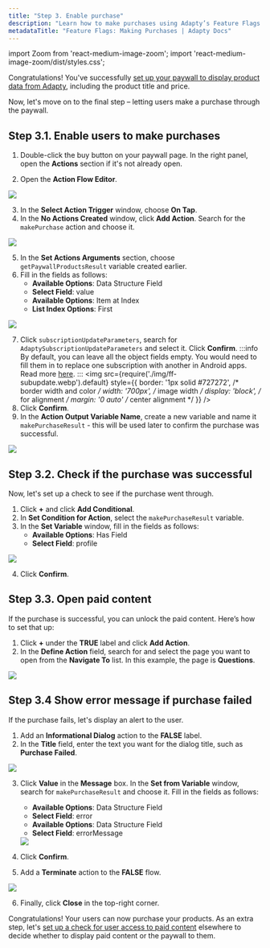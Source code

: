 ```yaml
---
title: "Step 3. Enable purchase"
description: "Learn how to make purchases using Adapty’s Feature Flags system."
metadataTitle: "Feature Flags: Making Purchases | Adapty Docs"
---
```


import Zoom from 'react-medium-image-zoom';
import 'react-medium-image-zoom/dist/styles.css';

Congratulations! You've successfully [set up your paywall to display product data from Adapty](ff-add-variables-to-paywalls), including the product title and price.

Now, let's move on to the final step – letting users make a purchase through the paywall.

## Step 3.1. Enable users to make purchases

1. Double-click the buy button on your paywall page. In the right panel, open the **Actions** section if it's not already open.

2. Open the **Action Flow Editor**.

<Zoom>
  <img src={require('./img/ff-action-flow-editor.webp').default}
  style={{
    border: '1px solid #727272', /* border width and color */
    width: '700px', /* image width */
    display: 'block', /* for alignment */
    margin: '0 auto' /* center alignment */
  }}
/>
</Zoom>

3. In the **Select Action Trigger** window, choose **On Tap**.
4. In the **No Actions Created** window, click **Add Action**. Search for the `makePurchase` action and choose it.

<Zoom>
  <img src={require('./img/ff-makepurchase.webp').default}
  style={{
    border: '1px solid #727272', /* border width and color */
    width: '700px', /* image width */
    display: 'block', /* for alignment */
    margin: '0 auto' /* center alignment */
  }}
/>
</Zoom>

5. In the **Set Actions Arguments** section, choose `getPaywallProductsResult` variable created earlier.
6. Fill in the fields as follows:
	- **Available Options**: Data Structure Field
    - **Select Field**: value
    - **Available Options**: Item at Index
    - **List Index Options**: First

<Zoom>
  <img src={require('./img/ff-makepurchase-value.webp').default}
  style={{
    border: '1px solid #727272', /* border width and color */
    width: '700px', /* image width */
    display: 'block', /* for alignment */
    margin: '0 auto' /* center alignment */
  }}
/>
</Zoom>

7. Click `subscriptionUpdateParameters`, search for `AdaptySubscriptionUpdateParameters` and select it. Click **Confirm**.
    :::info
    By default, you can leave all the object fields empty. You would need to fill them in to replace one subscription with another in Android apps. Read more [here](sdk-models#adaptysubscriptionupdateparameters).
    :::
   <Zoom>
   <img src={require('./img/ff-subupdate.webp').default}
   style={{
   border: '1px solid #727272', /* border width and color */
   width: '700px', /* image width */
   display: 'block', /* for alignment */
   margin: '0 auto' /* center alignment */
   }}
   />
   </Zoom>
8. Click **Confirm**. 
9. In the **Action Output Variable Name**, create a new variable and name it `makePurchaseResult` - this will be used later to confirm the purchase was successful.

<Zoom>
  <img src={require('./img/ff-makepurchaseresult.webp').default}
  style={{
    border: '1px solid #727272', /* border width and color */
    width: '700px', /* image width */
    display: 'block', /* for alignment */
    margin: '0 auto' /* center alignment */
  }}
/>
</Zoom>

## Step 3.2. Check if the purchase was successful

Now, let's set up a check to see if the purchase went through. 

1. Click **+** and click **Add Conditional**.
2. In **Set Condition for Action**, select the `makePurchaseResult` variable.
3. In the **Set Variable** window, fill in the fields as follows:
    - **Available Options**: Has Field
    - **Select Field**: profile

<Zoom>
  <img src={require('./img/ff-makepurchaseresult-conditional.webp').default}
  style={{
    border: '1px solid #727272', /* border width and color */
    width: '700px', /* image width */
    display: 'block', /* for alignment */
    margin: '0 auto' /* center alignment */
  }}
/>
</Zoom>

4. Click **Confirm**.

## Step 3.3. Open paid content

If the purchase is successful, you can unlock the paid content. Here’s how to set that up:

1. Click **+** under the **TRUE** label and click **Add Action**.
2. In the **Define Action** field, search for and select the page you want to open from the **Navigate To** list. In this example, the page is **Questions**.

<Zoom>
  <img src={require('./img/ff-questions.webp').default}
  style={{
    border: '1px solid #727272', /* border width and color */
    width: '700px', /* image width */
    display: 'block', /* for alignment */
    margin: '0 auto' /* center alignment */
  }}
/>
</Zoom>


## Step 3.4 Show error message if purchase failed

If the purchase fails, let's display an alert to the user.

1. Add an **Informational Dialog** action to the **FALSE** label.
2. In the **Title** field, enter the text you want for the dialog title, such as **Purchase Failed**.
 <Zoom>
    <img src={require('./img/ff-purchase-fail.webp').default}
    style={{
      border: '1px solid #727272', /* border width and color */
      width: '700px', /* image width */
      display: 'block', /* for alignment */
      margin: '0 auto' /* center alignment */
    }}
  />
  </Zoom>

3. Click **Value** in the **Message** box. In the **Set from Variable** window, search for `makePurchaseResult` and choose it. Fill in the fields as follows:
    
   - **Available Options**: Data Structure Field
   - **Select Field**: error
   - **Available Options**: Data Structure Field
   - **Select Field**: errorMessage
      
   <Zoom>
      <img src={require('./img/ff-fail-message.webp').default}
      style={{
      border: '1px solid #727272', /* border width and color */
      width: '700px', /* image width */
      display: 'block', /* for alignment */
      margin: '0 auto' /* center alignment */
      }}
      />
      </Zoom>

4. Click **Confirm**.
5. Add a **Terminate** action to the **FALSE** flow.

  <Zoom>
    <img src={require('./img/ff-terminate-purchase.webp').default}
    style={{
      border: '1px solid #727272', /* border width and color */
      width: '700px', /* image width */
      display: 'block', /* for alignment */
      margin: '0 auto' /* center alignment */
    }}
  />
  </Zoom>

6. Finally, click **Close** in the top-right corner.

Congratulations! Your users can now purchase your products. As an extra step, let's [set up a check for user access to paid content](ff-check-subscription-status) elsewhere to decide whether to display paid content or the paywall to them.
